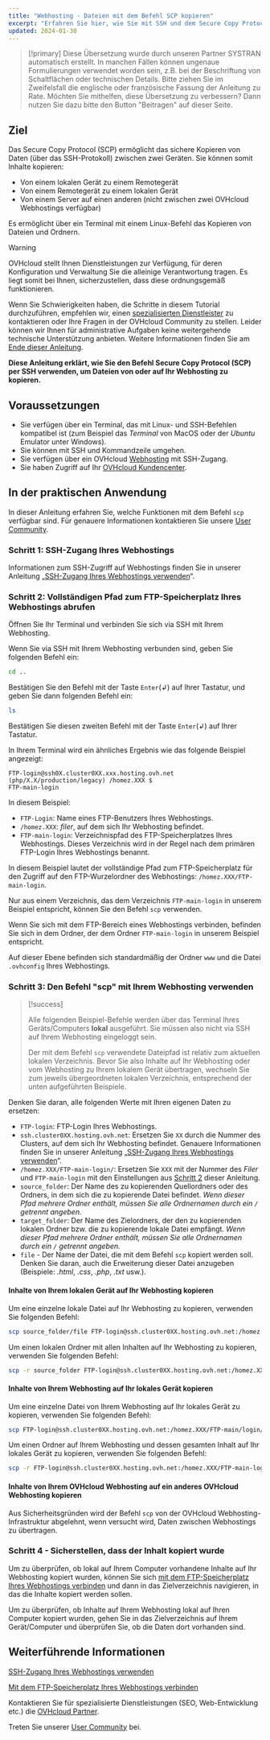 ```yaml
---
title: "Webhosting - Dateien mit dem Befehl SCP kopieren"
excerpt: "Erfahren Sie hier, wie Sie mit SSH und dem Secure Copy Protocol (SCP) Dateien auf Ihr Webhosting kopieren"
updated: 2024-01-30
---
```


> [!primary]
> Diese Übersetzung wurde durch unseren Partner SYSTRAN automatisch erstellt. In manchen Fällen können ungenaue Formulierungen verwendet worden sein, z.B. bei der Beschriftung von Schaltflächen oder technischen Details. Bitte ziehen Sie im Zweifelsfall die englische oder französische Fassung der Anleitung zu Rate. Möchten Sie mithelfen, diese Übersetzung zu verbessern? Dann nutzen Sie dazu bitte den Button "Beitragen" auf dieser Seite.
>

## Ziel

Das Secure Copy Protocol (SCP) ermöglicht das sichere Kopieren von Daten (über das SSH-Protokoll) zwischen zwei Geräten. Sie können somit Inhalte kopieren:

- Von einem lokalen Gerät zu einem Remotegerät
- Von einem Remotegerät zu einem lokalen Gerät
- Von einem Server auf einen anderen (nicht zwischen zwei OVHcloud Webhostings verfügbar)

Es ermöglicht über ein Terminal mit einem Linux-Befehl das Kopieren von Dateien und Ordnern.

> [!warning]
> OVHcloud stellt Ihnen Dienstleistungen zur Verfügung, für deren Konfiguration und Verwaltung Sie die alleinige Verantwortung tragen. Es liegt somit bei Ihnen, sicherzustellen, dass diese ordnungsgemäß funktionieren.
>
> Wenn Sie Schwierigkeiten haben, die Schritte in diesem Tutorial durchzuführen, empfehlen wir, einen [spezialisierten Dienstleister](/links/partner) zu kontaktieren oder Ihre Fragen in der OVHcloud Community zu stellen. Leider können wir Ihnen für administrative Aufgaben keine weitergehende technische Unterstützung anbieten. Weitere Informationen finden Sie am [Ende dieser Anleitung](#go-further).
>

**Diese Anleitung erklärt, wie Sie den Befehl Secure Copy Protocol (SCP) per SSH verwenden, um Dateien von oder auf Ihr Webhosting zu kopieren.**

## Voraussetzungen

- Sie verfügen über ein Terminal, das mit Linux- und SSH-Befehlen kompatibel ist (zum Beispiel das *Terminal* von MacOS oder der *Ubuntu* Emulator unter Windows).
- Sie können mit SSH und Kommandzeile umgehen.
- Sie verfügen über ein OVHcloud [Webhosting](/links/web/hosting) mit SSH-Zugang.
- Sie haben Zugriff auf Ihr [OVHcloud Kundencenter](/links/manager).

## In der praktischen Anwendung

In dieser Anleitung erfahren Sie, welche Funktionen mit dem Befehl `scp` verfügbar sind. Für genauere Informationen kontaktieren Sie unsere [User Community](/links/community).
### Schritt 1: SSH-Zugang Ihres Webhostings

Informationen zum SSH-Zugriff auf Webhostings finden Sie in unserer Anleitung „[SSH-Zugang Ihres Webhostings verwenden](/pages/web_cloud/web_hosting/ssh_on_webhosting)“.

### Schritt 2: Vollständigen Pfad zum FTP-Speicherplatz Ihres Webhostings abrufen<a name="step2"></a>

Öffnen Sie Ihr Terminal und verbinden Sie sich via SSH mit Ihrem Webhosting.

Wenn Sie via SSH mit Ihrem Webhosting verbunden sind, geben Sie folgenden Befehl ein: 

```bash
cd ..
```

Bestätigen Sie den Befehl mit der Taste `Enter`(↲) auf Ihrer Tastatur, und geben Sie dann folgenden Befehl ein:

```bash
ls
```

Bestätigen Sie diesen zweiten Befehl mit der Taste `Enter`(↲) auf Ihrer Tastatur.

In Ihrem Terminal wird ein ähnliches Ergebnis wie das folgende Beispiel angezeigt:

```console
FTP-login@ssh0X.cluster0XX.xxx.hosting.ovh.net (php/X.X/production/legacy) /homez.XXX $
FTP-main-login
```

In diesem Beispiel:

- `FTP-Login`: Name eines FTP-Benutzers Ihres Webhostings.
- `/homez.XXX`: *filer*, auf dem sich Ihr Webhosting befindet.
- `FTP-main-login`: Verzeichnispfad des FTP-Speicherplatzes Ihres Webhostings. Dieses Verzeichnis wird in der Regel nach dem primären FTP-Login Ihres Webhostings benannt.

In diesem Beispiel lautet der vollständige Pfad zum FTP-Speicherplatz für den Zugriff auf den FTP-Wurzelordner des Webhostings: `/homez.XXX/FTP-main-login`.

Nur aus einem Verzeichnis, das dem Verzeichnis `FTP-main-login` in unserem Beispiel entspricht, können Sie den Befehl `scp` verwenden.

Wenn Sie sich mit dem FTP-Bereich eines Webhostings verbinden, befinden Sie sich in dem Ordner, der dem Ordner `FTP-main-login` in unserem Beispiel entspricht.

Auf dieser Ebene befinden sich standardmäßig der Ordner `www` und die Datei `.ovhconfig` Ihres Webhostings.

### Schritt 3: Den Befehl "scp" mit Ihrem Webhosting verwenden

> [!success]
>
> Alle folgenden Beispiel-Befehle werden über das Terminal Ihres Geräts/Computers **lokal** ausgeführt. Sie müssen also nicht via SSH auf Ihrem Webhosting eingeloggt sein.
>
> Der mit dem Befehl `scp` verwendete Dateipfad ist relativ zum aktuellen lokalen Verzeichnis. Bevor Sie also Inhalte auf Ihr Webhosting oder vom Webhosting zu Ihrem lokalem Gerät übertragen, wechseln Sie zum jeweils übergeordneten lokalen Verzeichnis, entsprechend der unten aufgeführten Beispiele.
>

Denken Sie daran, alle folgenden Werte mit Ihren eigenen Daten zu ersetzen:

- `FTP-login`: FTP-Login Ihres Webhostings.
- `ssh.cluster0XX.hosting.ovh.net`: Ersetzen Sie `XX` durch die Nummer des Clusters, auf dem sich Ihr Webhosting befindet. Genauere Informationen finden Sie in unserer Anleitung „[SSH-Zugang Ihres Webhostings verwenden](/pages/web_cloud/web_hosting/ssh_on_webhosting)“.
- `/homez.XXX/FTP-main-login/`: Ersetzen Sie `XXX` mit der Nummer des *Filer* und `FTP-main-login` mit den Einstellungen aus [Schritt 2](#step2) dieser Anleitung.
- `source_folder`: Der Name des zu kopierenden Quellordners oder des Ordners, in dem sich die zu kopierende Datei befindet. *Wenn dieser Pfad mehrere Ordner enthält, müssen Sie alle Ordnernamen durch ein `/` getrennt angeben.*
- `target_folder`: Der Name des Zielordners, der den zu kopierenden lokalen Ordner bzw. die zu kopierende lokale Datei empfängt. *Wenn dieser Pfad mehrere Ordner enthält, müssen Sie alle Ordnernamen durch ein `/` getrennt angeben.*
- `file` - Der Name der Datei, die mit dem Befehl `scp` kopiert werden soll. Denken Sie daran, auch die Erweiterung dieser Datei anzugeben (Beispiele: *.html*, *.css*, *.php*, *.txt* usw.).

#### Inhalte von Ihrem lokalen Gerät auf Ihr Webhosting kopieren

Um eine einzelne lokale Datei auf Ihr Webhosting zu kopieren, verwenden Sie folgenden Befehl:

```bash
scp source_folder/file FTP-login@ssh.cluster0XX.hosting.ovh.net:/homez.XXX/FTP-main-login/target_folder
```

Um einen lokalen Ordner mit allen Inhalten auf Ihr Webhosting zu kopieren, verwenden Sie folgenden Befehl:

```bash
scp -r source_folder FTP-login@ssh.cluster0XX.hosting.ovh.net:/homez.XXX/FTP-main-login/target_folder 
```

#### Inhalte von Ihrem Webhosting auf Ihr lokales Gerät kopieren

Um eine einzelne Datei von Ihrem Webhosting auf Ihr lokales Gerät zu kopieren, verwenden Sie folgenden Befehl:

```bash
scp FTP-login@ssh.cluster0XX.hosting.ovh.net:/homez.XXX/FTP-main/login/source_folder/file target_folder 
```

Um einen Ordner auf Ihrem Webhosting und dessen gesamten Inhalt auf Ihr lokales Gerät zu kopieren, verwenden Sie folgenden Befehl:

```bash
scp -r FTP-login@ssh.cluster0XX.hosting.ovh.net:/homez.XXX/FTP-main-login/source_folder target_folder
```

#### Inhalte von Ihrem OVHcloud Webhosting auf ein anderes OVHcloud Webhosting kopieren

Aus Sicherheitsgründen wird der Befehl `scp` von der OVHcloud Webhosting-Infrastruktur abgelehnt, wenn versucht wird, Daten zwischen Webhostings zu übertragen.

### Schritt 4 - Sicherstellen, dass der Inhalt kopiert wurde

Um zu überprüfen, ob lokal auf Ihrem Computer vorhandene Inhalte auf Ihr Webhosting kopiert wurden, können Sie sich [mit dem FTP-Speicherplatz Ihres Webhostings verbinden](/pages/web_cloud/web_hosting/ftp_connection) und dann in das Zielverzeichnis navigieren, in das die Inhalte kopiert werden sollen.

Um zu überprüfen, ob Inhalte auf Ihrem Webhosting lokal auf Ihren Computer kopiert wurden, gehen Sie in das Zielverzeichnis auf Ihrem Gerät/Computer und überprüfen Sie, ob die Daten dort vorhanden sind.

## Weiterführende Informationen <a name="go-further"></a>

[SSH-Zugang Ihres Webhostings verwenden](/pages/web_cloud/web_hosting/ssh_on_webhosting)

[Mit dem FTP-Speicherplatz Ihres Webhostings verbinden](/pages/web_cloud/web_hosting/ftp_connection)
 
Kontaktieren Sie für spezialisierte Dienstleistungen (SEO, Web-Entwicklung etc.) die [OVHcloud Partner](/links/partner).
 
Treten Sie unserer [User Community](/links/community) bei.